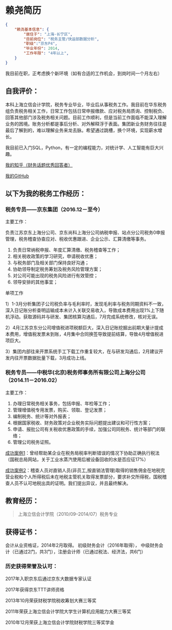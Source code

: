 # 赖尧简历

```json
{
    "赖尧基本信息": {
        "居住于": "上海-长宁区",
        "目前岗位": "税务主管/快运部数据分析",
        "职级":"京东P4",
        "毕业年份": 2014,
        "工作年限": "4年以上",
    }
}
```

我目前在职，正考虑换个新环境（如有合适的工作机会，到岗时间一个月左右）

## 自我评价：

本科上海立信会计学院，税务专业毕业，毕业后从事税务工作。我目前在华东税务组负责税务相关工作，日常工作包括日常申报缴款、应对税务局质询、控制税负、回答其他部门涉及税务相关问题。目前工作顺利，但是当前工作面临不能深入理解业务的困境。账务分析都是事后分析、对外解释浮于表面。集团新业务财务往往是最后了解到的，难以理解业务来龙去脉。希望通过跳槽，换个环境，实现薪水增长。

我目前已入门SQL，Python，有一定的编程能力，对统计学、人工智能有巨大兴趣。

[我的知乎（财务话题优秀回答者）](https://www.zhihu.com/people/xiaoyaowoaini)

[我的GitHub](https://GitHub.com/xiaoxiaoyao)

## 以下为我的税务工作经历：

### 税务专员——京东集团（2016.12－至今）

主要工作：

负责江苏京东上海分公司、京东尚科上海分公司纳税申报、站点分公司税务0申报管理，税务稽查协查应对、税收优惠跟进、企业公示、汇算清缴等事务。

1. 负责日常纳税申报、年度汇算清缴、税务稽查等工作；
2. 相关税收政策的学习研究，申请税收优惠；
3. 与税务部门及相关部门保持良好沟通；
4. 协助领导制定税务筹划及税务风险管理方案；
5. 对公司可能出现的税务风险进行有效管控；
6. 领导安排的其他事宜；

单项工作

1）1-3月分析集团子公司税负率与毛利率时，发现毛利率与税务同期资料不一致，深入日记账分析查明运输成本未计入关联交易收入，导致成本费用出现1%上下随机浮动。获取源码并与研发、集团核算沟通后，7月完成系统修改，核对无误。

2）4月江苏京东分公司增值税进项税额巨大，深入日记账挖掘出前期大量计提成本费用，增值税发票未到账，4月集中合同换签导致提前结算，导致4月增值税进项巨大。

3）集团内部往来开票系统手工下载工作重复较大，在与研发沟通后，2月建议开发内往开票数据批量下载，3月成功上线。

### 税务专员——中税华(北京)税务师事务所有限公司上海分公司（2014.11－2016.02）

主要工作：

1. 办理日常税务相关事务，包括申报、年检等工作；
2. 管理增值税专用发票，购买、领取、登记发票；
3. 编制税务、统计等对外报表；
4. 根据国家税收、财务政策对企业税务实际问题提出建议和可行性方案；
5. 申请、报批公司有关税收优惠政策的手续，加强公司同税务、统计等部门的联络；
6. 管理公司税务证照。

[成功案例1](http://hd.chinatax.gov.cn/jzxx/login/showQuestion.jsp?MZ=nTZliX%2bFO62MD8aiAHrdAA%3d%3d)：曾经帮助某企业在税务局税率判断错误的情况下协助正确执行税法（国税总局网站，关于工业水蒸汽使用后被设备回收的水是否应征17%）

[成功案例2](http://hd.chinatax.gov.cn/jzxx/login/showQuestion.jsp?MZ=QCOvNS%2bemVQ0zOhdsngbqA%3d%3d)：稽查人员对直销人员(非员工,按直销法管理)取得的销售佣金在地税完营业税和个人所得税后未在地税主管机关取得发票部分，要求补交所得税，国税稽查人员不认可地税出具的证明。我们提出异议，并且最终解决。

## 教育经历：

> 上海立信会计学院（2010/09–2014/07）税务专业

## 获得证书：

会计从业资格证，2014年2月取得。
初级财务会计（2016年取得）， 中级财务会计（已通过2门，共3门），注册会计师（已通过税法、经济法，共6门）

### 历史获得荣誉及认可：

2017年入职京东后通过京东大数据专家认证

2017年获得京东TTT讲师资格

2013年10月荣获财税学院税收筹划大赛三等奖

2011年荣获上海立信会计学院大学生计算机应用能力大赛三等奖

2010年12月荣获上海立信会计学院财税学院三等奖学金